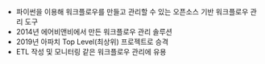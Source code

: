 - 파이썬을 이용해 워크플로우를 만들고 관리할 수 있는 오픈소스 기반 워크플로우 관리 도구
- 2014년 에어비앤비에서 만든 워크플로우 관리 솔루션
- 2019년 아파치 Top Level(최상위) 프로젝트로 승격 
- ETL 작성 및 모니터링 같은 워크플로우 관리에 유용